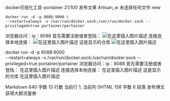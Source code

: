 
docker可视化工具-portainer
21/100
发布文章
Artisan_w
未选择任何文件
new
```shell
docker run -d -p 8088:9000 \
--restart=always -v /var/run/docker.sock:/var/run/docker.sock -- privileged=true portainer/portainer
```
浏览器访问：ip：8088
首先需要注册或者登陆：
![在这里插入图片描述](https://img-blog.csdnimg.cn/20210421165028501.png?x-oss-process=image/watermark,type_ZmFuZ3poZW5naGVpdGk,shadow_10,text_aHR0cHM6Ly9ibG9nLmNzZG4ubmV0L0FydGlzYW5fdw==,size_16,color_FFFFFF,t_70)
连接选择本地连接：
![在这里插入图片描述](https://img-blog.csdnimg.cn/20210421165207965.png?x-oss-process=image/watermark,type_ZmFuZ3poZW5naGVpdGk,shadow_10,text_aHR0cHM6Ly9ibG9nLmNzZG4ubmV0L0FydGlzYW5fdw==,size_16,color_FFFFFF,t_70)
这是显示的仓库
![在这里插入图片描述](https://img-blog.csdnimg.cn/20210421165359859.png)

docker run -d -p 8088:9000 \
--restart=always -v /var/run/docker.sock:/var/run/docker.sock -- privileged=true portainer/portainer
浏览器访问：ip：8088
首先需要注册或者登陆：
在这里插入图片描述
连接选择本地连接：
在这里插入图片描述
这是显示的仓库
在这里插入图片描述

Markdown 640 字数 13 行数 当前行 1, 当前列 0HTML 158 字数 6 段落
发布博文获得大额流量券








